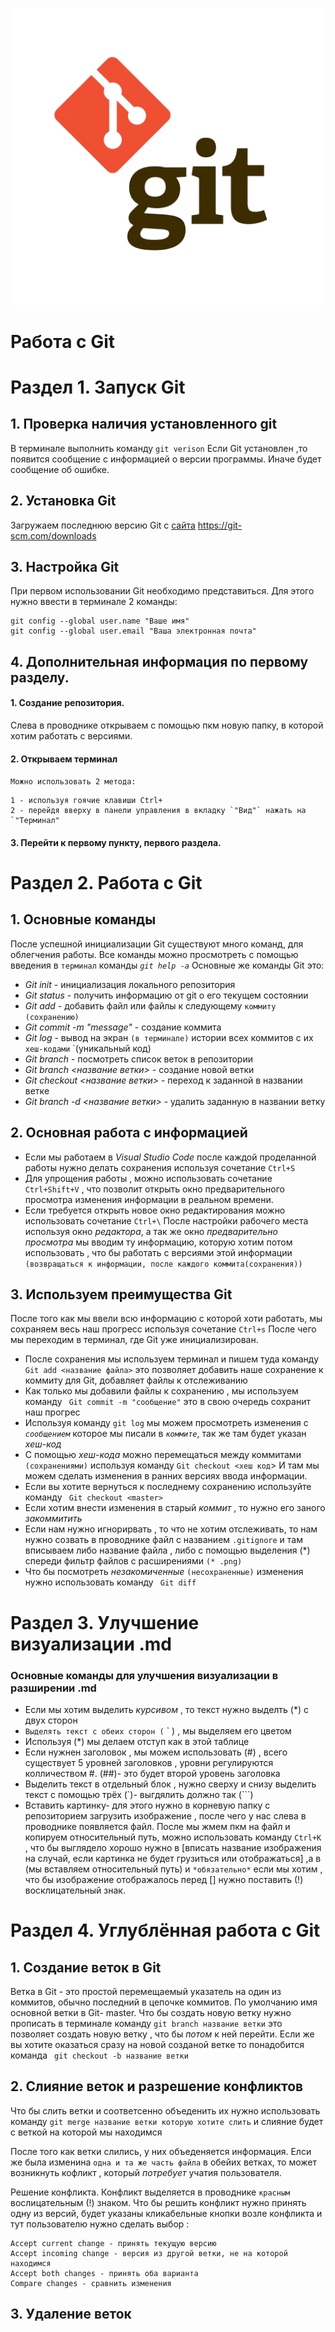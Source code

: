 ![Git logo](Логотип-removebg-preview.png)
# Работа с Git

#  Раздел 1. Запуск Git
## 1. Проверка наличия установленного git

В терминале выполнить команду `git verison`
Если Git установлен ,то появится сообщение с информацией о версии программы. Иначе будет сообщение об ошибке.

## 2. Установка Git
Загружаем последнюю версию Git с [сайта](https://git-scm.com/downloads) https://git-scm.com/downloads

## 3.  Настройка Git 
При первом использовании Git необходимо представиться. Для этого нужно ввести в терминале 2 команды: 
```
git config --global user.name "Ваше имя"
git config --global user.email "Ваша электронная почта"
```

## 4. Дополнительная информация по первому разделу. 

#### 1. Создание репозитория.
Слева в проводнике открываем с помощью пкм новую папку, в которой хотим работать с версиями. 

#### 2. Открываем терминал 
`Можно использовать 2 метода:`
```
1 - используя гоячие клавиши Сtrl+
2 - перейдя вверху в панели управления в вкладку `"Вид"` нажать на `"Терминал" 
```
#### 3. Перейти к первому пункту, первого раздела.

#  Раздел 2. Работа с Git
## 1. Основные команды
После успешной инициализации Git существуют много команд, для облегчения работы. Все команды можно просмотреть с помощью введения в `терминал` команды *`git help -a`*
Основные же команды Git  это:
* *Git init* - инициализация локального репозитория
* *Git status* - получить информацию от git о его текущем состоянии
* *Git add* - добавить файл или файлы к следующему `коммиту` `(сохранению)`
* *Git commit -m "message"* - создание коммита 
* *Git log* - вывод на экран `(в терминале)` истории всех коммитов с их `хеш-кодами` `(уникальный код)
* *Git branch* - посмотреть список веток в репозитории
* *Git branch <название ветки>* - создание новой ветки
* *Git checkout <название ветки>* - переход к заданной в названии ветке
* *Git branch -d <название ветки>* - удалить заданную в названии ветку

## 2. Основная работа c информацией 
* Если мы работаем в *Visual Studio Code* после каждой проделанной работы нужно делать сохранения используя сочетание `Ctrl+S` 
* Для упрощения работы , можно использовать сочетаниe `Ctrl+Shift+V` , что позволит открыть окно предварительного просмотра изменения информации в реальном времени.
* Если требуется открыть новое окно редактирования можно использовать сочетание `Ctrl+\`
После настройки рабочего места используя окно *редактора*, а так же окно *предварительно просмотра* мы вводим ту информацию, которую хотим потом использовать , что бы работать с версиями этой информации `(возвращаться к информации, после каждого коммита(сохранения))`

## 3. Используем преимущества Git

После того как мы ввели всю информацию с которой хоти работать, мы сохраняем весь наш прогресс используя сочетание `Ctrl+s` 
После чего мы переходим в терминал, где Git уже инициализирован.

 * После сохранения мы используем терминал и пишем туда команду `Git add <название файла>` это позволяет добавить наше сохранение к коммиту для Git, добавляет файлы к отслеживанию
 * Как только мы добавили файлы к сохранению , мы используем команду ` Git commit -m "сообщение"` это в свою очередь сохранит наш прогрес 
 * Используя команду `git log` мы можем просмотреть изменения с *`сообщением`* которое мы писали в *`коммите`*, так же там будет указан *хеш-код*
 * С помощью *хеш-кода* можно перемещаться между коммитами `(сохранениями)` используя команду `Git checkout <хеш код`>
И там мы можем сделать изменения в ранних версиях ввода информации.
 * Если вы хотите вернуться к последнему сохранению используйте команду  ` Git checkout <master>`
 * Если хотим внести изменения в старый *коммит* , то нужно его заного *закоммитить*
* Если нам нужно игнорирвать , то что не хотим отслеживать, то нам нужно созвать в проводнике файл с названием `.gitignore` и там вписываем либо название файла , либо с помощью выделения (*) спереди фильтр файлов с расширениями `(* .png)`
* Что бы посмотреть *незакомиченные* `(несохраненные)` изменения нужно использовать команду ` Git diff`



# Раздел 3. Улучшение визуализации .md
### Основные команды для улучшения визуализации в разширении .md 
* Если мы хотим выделить *курсивом* , то текст нужно выделть (*) с двух сторон
* `Выделять текст с обеих сторон (` ` )  , мы  выделяем его цветом
* Используя (*) мы делаем отступ как в этой таблице
* Если нужнен заголовок , мы можем использовать (#) , всего существует 5 уровней заголовков , уровни регулируются колличеством #. (##)- это будет второй уровень заголовка
* Выделить текст в отдельный блок , нужно сверху и снизу выделить текст с помощью трёх (`)- выгдялить должно так (```)
* Вставить картинку- для этого нужно в корневую папку с репозиторием загрузить изображение , после чего у нас слева в проводнике появляется файл. После мы жмем пкм на файл и копируем относительный путь, можно использовать команду `Ctrl+K` , что бы выглядело хорошо нужно   в [вписать название изображения на случай, если картинка не будет грузиться или отображаться] ,а в (мы вставляем относительный путь) и `*обязательно*` если мы хотим , что бы изображение отображалось перед [] нужно поставить (!) восклицательный знак.

# Раздел 4. Углублённая работа с Git
## 1. Создание веток в Git
Ветка в Git - это простой перемещаемый указатель на один из коммитов, обычно последний в цепочке коммитов. По умолчанию имя основной ветки в Git- master.
Что бы создать новую ветку нужно прописать в терминале команду `git branch название ветки` это позволяет создать новую ветку , что бы *потом* к ней перейти. 
Если же вы хотите оказаться сразу на новой созданой ветке то понадобится команда ` git checkout -b название ветки` 

## 2. Слияние веток и разрешение конфликтов

Что бы слить ветки и соответсенно объеденить их нужно использовать команду `git merge название ветки которую хотите слить` и слияние будет с веткой на которой мы находимся 

После того как ветки слились, у них объеденяется информация. Елси же была изменина `одна и та же часть файла` в обейих ветках, то может возникнуть кофликт , который *потребует* учатия пользователя. 

Решение конфликта. Конфликт выделяется в проводнике `красным` вослицательным (!) знаком. 
Что бы решить конфликт нужно принять одну из версий, будет указаны кликабельные кнопки возле конфликта и тут пользователю нужно сделать выбор :
``` 
Accept current change - принять текущую версию
Accept incoming change - версия из другой ветки, не на которой находимся
Accept both changes - принять оба варианта
Compare changes - сравнить изменения
``` 
## 3. Удаление веток 
